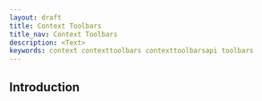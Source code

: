 ```yaml
---
layout: draft
title: Context Toolbars
title_nav: Context Toolbars
description: <Text>
keywords: context contexttoolbars contexttoolbarsapi toolbars
---
```


## Introduction